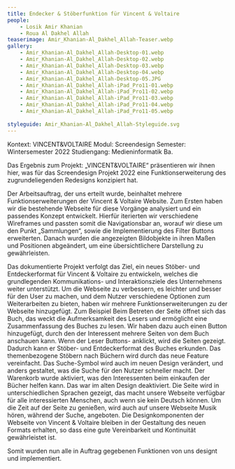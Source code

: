 ```yaml
---
title: Endecker & Stöberfunktion für Vincent & Voltaire
people:
    - Losik Amir Khanian
    - Roua Al Dakhel Allah
teaserimage: Amir_Khanian-Al_Dakhel_Allah-Teaser.webp
gallery:
    - Amir_Khanian-Al_Dakhel_Allah-Desktop-01.webp
    - Amir_Khanian-Al_Dakhel_Allah-Desktop-02.webp
    - Amir_Khanian-Al_Dakhel_Allah-Desktop-03.webp
    - Amir_Khanian-Al_Dakhel_Allah-Desktop-04.webp
    - Amir_Khanian-Al_Dakhel_Allah-Desktop-05.JPG
    - Amir_Khanian-Al_Dakhel_Allah-iPad_Pro11-01.webp
    - Amir_Khanian-Al_Dakhel_Allah-iPad_Pro11-02.webp
    - Amir_Khanian-Al_Dakhel_Allah-iPad_Pro11-03.webp
    - Amir_Khanian-Al_Dakhel_Allah-iPad_Pro11-04.webp
    - Amir_Khanian-Al_Dakhel_Allah-iPad_Pro11-05.webp
    
styleguide: Amir_Khanian-Al_Dakhel_Allah-Styleguide.svg
---
```

Kontext: VINCENT&VOLTAIRE
Modul: Screendesign
Semester: Wintersemester 2022
Studiengang: Medieninformatik Ba.
 
 
Das Ergebnis zum Projekt: „VINCENT&VOLTAIRE“ präsentieren wir ihnen hier, was für das Screendesign Projekt 2022 eine Funktionserweiterung des zugrundeliegenden Redesigns konzipiert hat.
 
Der Arbeitsauftrag, der uns erteilt wurde, beinhaltet mehrere Funktionserweiterungen der Vincent & Voltaire Website.
Zum Ersten haben wir die bestehende Webseite für diese Vorgänge analysiert und ein passendes Konzept entwickelt.
Hierfür iterierten wir verschiedene Wireframes und passten somit die Navigationsbar an, worauf wir diese um den Punkt „Sammlungen“, sowie die Implementierung des Filter Buttons erweiterten.
Danach wurden die angezeigten Bildobjekte in ihren Maßen und Positionen abgeändert, um eine übersichtlichere Darstellung zu gewährleisten. 
 
Das dokumentierte Projekt verfolgt das Ziel, ein neues Stöber- und Entdeckerformat für Vincent & Voltaire zu entwickeln, welches die grundlegenden Kommunikations- und Interaktionsziele des Unternehmens weiter unterstützt.
Um die Webseite zu verbessern, es leichter und besser für den User zu machen, und dem Nutzer verschiedene Optionen zum Weiterarbeiten zu bieten, haben wir mehrere Funktionserweiterungen zu der Webseite hinzugefügt.
Zum Beispiel Beim Betreten der Seite öffnet sich das Buch, das weckt die Aufmerksamkeit des Lesers und ermöglicht eine Zusammenfassung des Buches zu lesen.
Wir haben dazu auch einen Button hinzugefügt, durch den der Interessent mehrere Seiten von dem Buch anschauen kann.
Wenn der Leser Buttons- anklickt, wird die Seiten gezeigt.
Dadurch kann er Stöber- und Entdeckerformat des Buches erkunden.
Das themenbezogene Stöbern nach Büchern wird durch das neue Feature vereinfacht.
Das Suche-Symbol wird auch im neuen Design verändert, und anders gestaltet, was die Suche für den Nutzer schneller macht.
Der Warenkorb wurde aktiviert, was den Interessenten beim einkaufen der Bücher helfen kann. Das war im alten Design deaktiviert.
Die Seite wird in unterschiedlichen Sprachen gezeigt, das macht unsere Webseite verfügbar für alle interessierten Menschen, auch wenn sie kein Deutsch können.
Um die Zeit auf der Seite zu genießen, wird auch auf unsere Webseite Musik hören, während der Suche, angeboten.
Die Designkomponenten der Webseite von Vincent & Voltaire bleiben in der Gestaltung des neuen Formats erhalten, so dass eine gute Vereinbarkeit und Kontinuität gewährleistet ist. 
 
 
Somit wurden nun alle in Auftrag gegebenen Funktionen von uns designt und implementiert.
